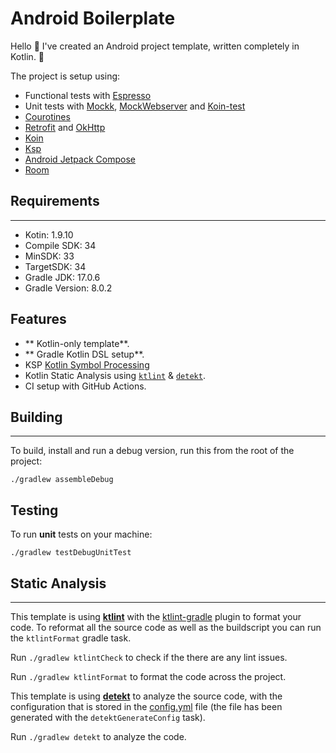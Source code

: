 Android Boilerplate
===================
Hello 👋 I've created an Android project template, written completely in Kotlin. 🙂

The project is setup using:

- Functional tests with [Espresso](https://developer.android.com/training/testing/espresso?hl=pt-br)
- Unit tests with [Mockk](https://mockk.io/), [MockWebserver](https://github.com/square/okhttp/tree/master/mockwebserver) and [Koin-test](https://insert-koin.io/docs/quickstart/android/)
- [Courotines](https://developer.android.com/kotlin/coroutines?hl=pt-br)
- [Retrofit](http://square.github.io/retrofit/) and [OkHttp](https://github.com/square/okhttp)
- [Koin](https://insert-koin.io/docs/quickstart/android/)
- [Ksp](https://developer.android.com/build/migrate-to-ksp)
- [Android Jetpack Compose](https://developer.android.com/jetpack/compose)
- [Room](https://developer.android.com/jetpack/androidx/releases/room)


## Requirements
------------

 - Kotin: 1.9.10
 - Compile SDK: 34
 - MinSDK: 33
 - TargetSDK: 34
 - Gradle JDK: 17.0.6
 - Gradle Version: 8.0.2

## Features

- ** Kotlin-only template**.
- ** Gradle Kotlin DSL setup**.
- KSP [Kotlin Symbol Processing](https://developer.android.com/build/migrate-to-ksp)
- Kotlin Static Analysis using [`ktlint`](https://github.com/pinterest/ktlint) & [`detekt`](https://github.com/detekt/detekt).
- CI setup with GitHub Actions.

## Building
--------

To build, install and run a debug version, run this from the root of the project:

    ./gradlew assembleDebug

Testing
--------

To run **unit** tests on your machine:

    ./gradlew testDebugUnitTest
    
    
## Static Analysis
-------------------
This template is using [**ktlint**](https://github.com/pinterest/ktlint) with the [ktlint-gradle](https://github.com/jlleitschuh/ktlint-gradle) plugin to format your code. To reformat all the source code as well as the buildscript you can run the `ktlintFormat` gradle task.

Run `./gradlew ktlintCheck` to check if the there are any lint issues.

Run `./gradlew ktlintFormat` to format the code across the project.

This template is using [**detekt**](https://github.com/detekt/detekt) to analyze the source code, with the configuration that is stored in the [config.yml](.detekt/config.yml) file (the file has been generated with the `detektGenerateConfig` task).

Run `./gradlew detekt` to analyze the code.
